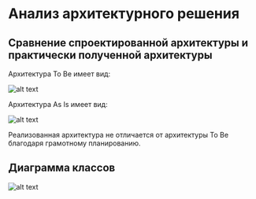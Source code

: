 # Анализ архитектурного решения

## Сравнение спроектированной архитектуры и практически полученной архитектуры

Архитектура To Be имеет вид:

![alt text](https://github.com/ggnsta/Boking-Club/blob/master/documentation/Untitled.png)

Архитектура As Is имеет вид:

![alt text](https://github.com/ggnsta/Boking-Club/blob/master/documentation/Untitled.png)

Реализованная архитектура не отличается от архитектуры To Be благодаря грамотному планированию.
## Диаграмма классов


![alt text](https://github.com/ggnsta/Boking-Club/blob/master/documentation/diagrams/images/ClassDi.jpg)
